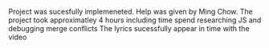 Project was sucesfully implemeneted. Help was given by Ming Chow. The project took approximatley 4 hours including time spend researching JS and debugging merge conflicts
The lyrics sucessfully appear in time with the video

